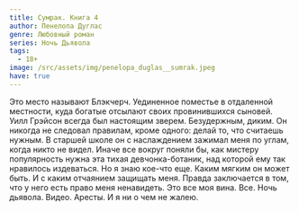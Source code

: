```yaml
---
title: Сумрак. Книга 4
author: Пенелопа Дуглас
genre: Любовный роман
series: Ночь Дьявола
tags:
  - 18+
image: /src/assets/img/penelopa_duglas__sumrak.jpeg
have: true
---
```

Это место называют Блэкчерч. Уединенное поместье в отдаленной местности, куда богатые отсылают своих провинившихся сыновей. Уилл Грэйсон всегда был настоящим зверем. Безудержным, диким. Он никогда не следовал правилам, кроме одного: делай то, что считаешь нужным. В старшей школе он с наслаждением зажимал меня по углам, когда никто не видел. Иначе все вокруг поняли бы, как мистеру популярность нужна эта тихая девчонка-ботаник, над которой ему так нравилось издеваться. Но я знаю кое-что еще. Каким мягким он может быть. И с каким отчаянием защищать меня. Правда заключается в том, что у него есть право меня ненавидеть. Это все моя вина. Все. Ночь дьявола. Видео. Аресты. И я ни о чем не жалею.
